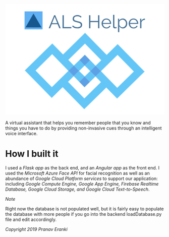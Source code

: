 ![](frontend/src/assets/logolarge.jpg)

A virtual assistant that helps you remember people that you know and things you have to do by providing non-invasive cues through an intelligent voice interface.

# How I built it
I used a *Flask app* as the back end, and an *Angular app* as the front end. I used the *Microsoft Azure Face API* for facial recognition as well as an abundance of *Google Cloud Platform services* to support our application: including *Google Compute Engine, Google App Engine, Firebase Realtime Database, Google Cloud Storage, and Google Cloud Text-to-Speech*.

*Note*

Right now the database is not populated well, but it is fairly easy to populate the database with more people if you go into the backend loadDatabase.py file and edit accordingly.

*Copyright 2019 Pranav Eranki*
